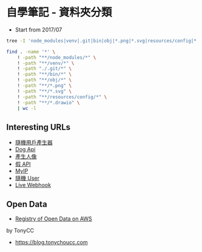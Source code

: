 # 自學筆記 - 資料夾分類

- Start from 2017/07

```bash
tree -I 'node_modules|venv|.git|bin|obj|*.png|*.svg|resources/config|*.drawio'

find . -name '*' \
    ! -path "**/node_modules/*" \
    ! -path "**/venv/*" \
    ! -path "./.git/*" \
    ! -path "**/bin/*" \
    ! -path "**/obj/*" \
    ! -path "**/*.png" \
    ! -path "**/*.svg" \
    ! -path "**/resources/config/*" \
    ! -path "**/*.drawio" \
    | wc -l
```

## Interesting URLs

- [隨機用戶產生器](https://randomuser.me/api/)
- [Dog Api](https://dog.ceo/dog-api/)
- [產生人像](https://generated.photos/)
- [假 API](https://reqres.in/)
- [MyIP](https://api.my-ip.io/ip)
- [隨機 User](https://jsonplaceholder.typicode.com/users)
- [Live Webhook](https://webhook.site)

## Open Data

- [Registry of Open Data on AWS](https://registry.opendata.aws/)

by TonyCC

- https://blog.tonychoucc.com
